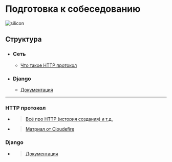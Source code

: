# Подготовка к собеседованию 
![silicon](https://www.kino-teatr.ru/art/3591/43340.jpg)

## Структура
- ### Сеть
    - [Что такое HTTP протокол](#http-протокол)
- ### Django
    - [Документация](#django)
-------------------------------------------------

### HTTP протокол

- > [Всё про HTTP (история создания) и т.д.](https://cs.fyi/guide/http-in-depth)

- > [Матриал от Cloudefire](https://www.cloudflare.com/en-gb/learning/ddos/glossary/hypertext-transfer-protocol-http/)
  
### Django
- > [Документация](https://github.com/leinther/preparing_interview)
